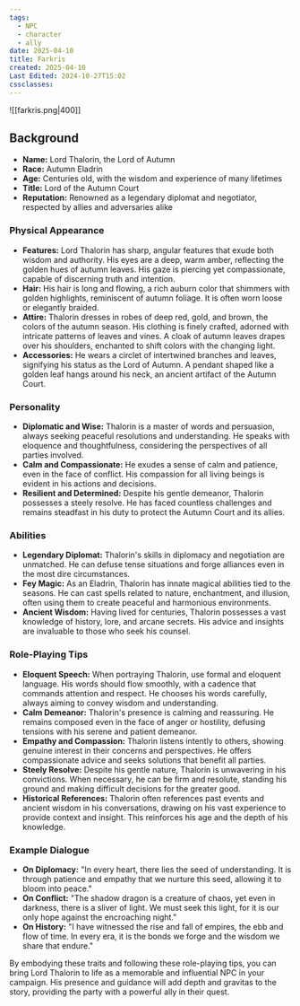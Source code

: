 ```yaml
---
tags:
  - NPC
  - character
  - ally
date: 2025-04-10
title: Farkris
created: 2025-04-10
Last Edited: 2024-10-27T15:02
cssclasses:
---
```

![[farkris.png|400]]

## Background

- **Name:** Lord Thalorin, the Lord of Autumn
- **Race:** Autumn Eladrin
- **Age:** Centuries old, with the wisdom and experience of many lifetimes
- **Title:** Lord of the Autumn Court
- **Reputation:** Renowned as a legendary diplomat and negotiator, respected by allies and adversaries alike

### Physical Appearance

- **Features:** Lord Thalorin has sharp, angular features that exude both wisdom and authority. His eyes are a deep, warm amber, reflecting the golden hues of autumn leaves. His gaze is piercing yet compassionate, capable of discerning truth and intention.
- **Hair:** His hair is long and flowing, a rich auburn color that shimmers with golden highlights, reminiscent of autumn foliage. It is often worn loose or elegantly braided.
- **Attire:** Thalorin dresses in robes of deep red, gold, and brown, the colors of the autumn season. His clothing is finely crafted, adorned with intricate patterns of leaves and vines. A cloak of autumn leaves drapes over his shoulders, enchanted to shift colors with the changing light.
- **Accessories:** He wears a circlet of intertwined branches and leaves, signifying his status as the Lord of Autumn. A pendant shaped like a golden leaf hangs around his neck, an ancient artifact of the Autumn Court.

### Personality

- **Diplomatic and Wise:** Thalorin is a master of words and persuasion, always seeking peaceful resolutions and understanding. He speaks with eloquence and thoughtfulness, considering the perspectives of all parties involved.
- **Calm and Compassionate:** He exudes a sense of calm and patience, even in the face of conflict. His compassion for all living beings is evident in his actions and decisions.
- **Resilient and Determined:** Despite his gentle demeanor, Thalorin possesses a steely resolve. He has faced countless challenges and remains steadfast in his duty to protect the Autumn Court and its allies.

### Abilities

- **Legendary Diplomat:** Thalorin's skills in diplomacy and negotiation are unmatched. He can defuse tense situations and forge alliances even in the most dire circumstances.
- **Fey Magic:** As an Eladrin, Thalorin has innate magical abilities tied to the seasons. He can cast spells related to nature, enchantment, and illusion, often using them to create peaceful and harmonious environments.
- **Ancient Wisdom:** Having lived for centuries, Thalorin possesses a vast knowledge of history, lore, and arcane secrets. His advice and insights are invaluable to those who seek his counsel.

### Role-Playing Tips

- **Eloquent Speech:** When portraying Thalorin, use formal and eloquent language. His words should flow smoothly, with a cadence that commands attention and respect. He chooses his words carefully, always aiming to convey wisdom and understanding.
- **Calm Demeanor:** Thalorin's presence is calming and reassuring. He remains composed even in the face of anger or hostility, defusing tensions with his serene and patient demeanor.
- **Empathy and Compassion:** Thalorin listens intently to others, showing genuine interest in their concerns and perspectives. He offers compassionate advice and seeks solutions that benefit all parties.
- **Steely Resolve:** Despite his gentle nature, Thalorin is unwavering in his convictions. When necessary, he can be firm and resolute, standing his ground and making difficult decisions for the greater good.
- **Historical References:** Thalorin often references past events and ancient wisdom in his conversations, drawing on his vast experience to provide context and insight. This reinforces his age and the depth of his knowledge.

### Example Dialogue

- **On Diplomacy:** "In every heart, there lies the seed of understanding. It is through patience and empathy that we nurture this seed, allowing it to bloom into peace."
- **On Conflict:** "The shadow dragon is a creature of chaos, yet even in darkness, there is a sliver of light. We must seek this light, for it is our only hope against the encroaching night."
- **On History:** "I have witnessed the rise and fall of empires, the ebb and flow of time. In every era, it is the bonds we forge and the wisdom we share that endure."

By embodying these traits and following these role-playing tips, you can bring Lord Thalorin to life as a memorable and influential NPC in your campaign. His presence and guidance will add depth and gravitas to the story, providing the party with a powerful ally in their quest.